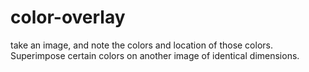# color-overlay
take an image, and note the colors and location of those colors. Superimpose certain colors on another image of identical dimensions.
